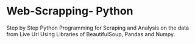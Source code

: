 # Web-Scrapping- Python
Step by Step Python Programming for Scraping and Analysis on the data from Live Url Using Libraries of BeautifulSoup, Pandas and Numpy.
